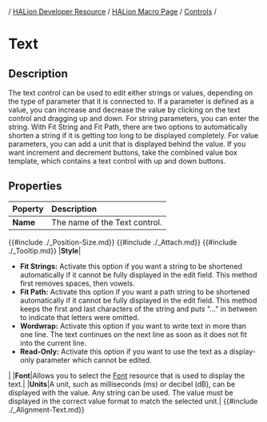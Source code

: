 / [HALion Developer Resource](../../HALion-Developer-Resource.md) / [HALion Macro Page](./HALion-Macro-Page.md) / [Controls](./Controls.md) /

# Text

## Description

The text control can be used to edit either strings or values, depending on the type of parameter that it is connected to. If a parameter is defined as a value, you can increase and decrease the value by clicking on the text control and dragging up and down. For string parameters, you can enter the string. With Fit String and Fit Path, there are two options to automatically shorten a string if it is getting too long to be displayed completely. For value parameters, you can add a unit that is displayed behind the value. If you want increment and decrement buttons, take the combined value box template, which contains a text control with up and down buttons.

## Properties

|Poperty|Description|
|:-|:-|
|**Name**|The name of the Text control.|
{{#include ./_Position-Size.md}}
{{#include ./_Attach.md}}
{{#include ./_Tooltip.md}}
|**Style**|<ul><li>**Fit Strings:** Activate this option if you want a string to be shortened automatically if it cannot be fully displayed in the edit field. This method first removes spaces, then vowels.</li><li>**Fit Path:** Activate this option if you want a path string to be shortened automatically if it cannot be fully displayed in the edit field. This method keeps the first and last characters of the string and puts "..." in between to indicate that letters were omitted.</li><li>**Wordwrap:** Activate this option if you want to write text in more than one line. The text continues on the next line as soon as it does not fit into the current line.</li><li>**Read-Only:** Activate this option if you want to use the text as a display-only parameter which cannot be edited.</li></ul>|
|**Font**|Allows you to select the [Font](./Font.md) resource that is used to display the text.|
|**Units**|A unit, such as milliseconds (ms) or decibel (dB), can be displayed with the value. Any string can be used. The value must be displayed in the correct value format to match the selected unit.|
{{#include ./_Alignment-Text.md}}

